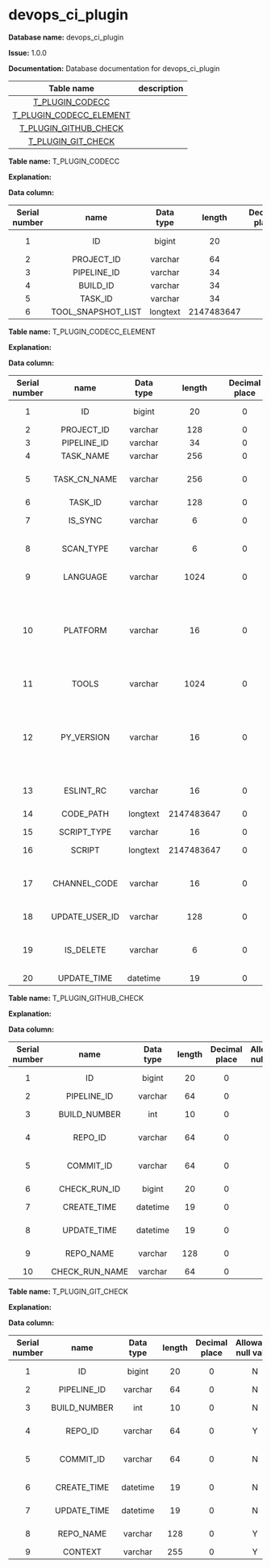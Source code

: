 # devops_ci_plugin

**Database name:** devops_ci_plugin

**Issue:** 1.0.0

**Documentation:** Database documentation for devops_ci_plugin

|                 Table name                  | description |
| :-----------------------------------------: | :---------: |
|     [T_PLUGIN_CODECC](broken-reference)     |             |
| [T_PLUGIN_CODECC_ELEMENT](broken-reference) |             |
|  [T_PLUGIN_GITHUB_CHECK](broken-reference)  |             |
|   [T_PLUGIN_GIT_CHECK](broken-reference)    |             |

**Table name:** T_PLUGIN_CODECC

**Explanation:**

**Data column:**

| Serial number |        name        | Data type |   length   | Decimal place | Allowable null value | Primary key | Default value |  description   |
| :-----------: | :----------------: | :-------: | :--------: | :-----------: | :------------------: | :---------: | :-----------: | :------------: |
|       1       |         ID         |  bigint   |     20     |       0       |          N           |      Y      |               | Primary key ID |
|       2       |     PROJECT_ID     |  varchar  |     64     |       0       |          Y           |      N      |               |    Item ID     |
|       3       |    PIPELINE_ID     |  varchar  |     34     |       0       |          Y           |      N      |               |  Pipeline ID   |
|       4       |      BUILD_ID      |  varchar  |     34     |       0       |          Y           |      N      |               |    Build ID    |
|       5       |      TASK_ID       |  varchar  |     34     |       0       |          Y           |      N      |               |    Task ID     |
|       6       | TOOL_SNAPSHOT_LIST | longtext  | 2147483647 |       0       |          Y           |      N      |               |                |

**Table name:** T_PLUGIN_CODECC_ELEMENT

**Explanation:**

**Data column:**

| Serial number |      name      | Data type |   length   | Decimal place | Allowable null value | Primary key | Default value |                         description                          |
| :-----------: | :------------: | :-------: | :--------: | :-----------: | :------------------: | :---------: | :-----------: | :----------------------------------------------------------: |
|       1       |       ID       |  bigint   |     20     |       0       |          N           |      Y      |               |                        Primary key ID                        |
|       2       |   PROJECT_ID   |  varchar  |    128     |       0       |          Y           |      N      |               |                           Item ID                            |
|       3       |  PIPELINE_ID   |  varchar  |     34     |       0       |          Y           |      N      |               |                         Pipeline ID                          |
|       4       |   TASK_NAME    |  varchar  |    256     |       0       |          Y           |      N      |               |                          Task name                           |
|       5       |  TASK_CN_NAME  |  varchar  |    256     |       0       |          Y           |      N      |               |                      Task Chinese name                       |
|       6       |    TASK_ID     |  varchar  |    128     |       0       |          Y           |      N      |               |                           Task ID                            |
|       7       |    IS_SYNC     |  varchar  |     6      |       0       |          Y           |      N      |               |                      Synchronous or not                      |
|       8       |   SCAN_TYPE    |  varchar  |     6      |       0       |          Y           |      N      |               |              Scan type (0: full,1: incremental)              |
|       9       |    LANGUAGE    |  varchar  |    1024    |       0       |          Y           |      N      |               |                     Engineering language                     |
|      10       |    PLATFORM    |  varchar  |     16     |       0       |          Y           |      N      |               | codecc atomic execution environment, such as WINDOWS, LINUX, MACOS, etc |
|      11       |     TOOLS      |  varchar  |    1024    |       0       |          Y           |      N      |               |                        Scanning tool                         |
|      12       |   PY_VERSION   |  varchar  |     16     |       0       |          Y           |      N      |               | py2 indicates that python2 is used, and py3 indicates that python3 is used |
|      13       |   ESLINT_RC    |  varchar  |     16     |       0       |          Y           |      N      |               |                     js project framework                     |
|      14       |   CODE_PATH    | longtext  | 2147483647 |       0       |          Y           |      N      |               |                      Code storage path                       |
|      15       |  SCRIPT_TYPE   |  varchar  |     16     |       0       |          Y           |      N      |               |                         Script type                          |
|      16       |     SCRIPT     | longtext  | 2147483647 |       0       |          Y           |      N      |               |                        Package script                        |
|      17       |  CHANNEL_CODE  |  varchar  |     16     |       0       |          Y           |      N      |               |           Channel number. The default value is DS            |
|      18       | UPDATE_USER_ID |  varchar  |    128     |       0       |          Y           |      N      |               |                       Updated user id                        |
|      19       |   IS_DELETE    |  varchar  |     6      |       0       |          Y           |      N      |               |           Whether to delete 0 can be deleted by 1            |
|      20       |  UPDATE_TIME   | datetime  |     19     |       0       |          Y           |      N      |               |                         Update time                          |

**Table name:** T_PLUGIN_GITHUB_CHECK

**Explanation:**

**Data column:**

| Serial number |      name      | Data type | length | Decimal place | Allowable null value | Primary key | Default value |    description     |
| :-----------: | :------------: | :-------: | :----: | :-----------: | :------------------: | :---------: | :-----------: | :----------------: |
|       1       |       ID       |  bigint   |   20   |       0       |          N           |      Y      |               |   Primary key ID   |
|       2       |  PIPELINE_ID   |  varchar  |   64   |       0       |          N           |      N      |               |    Pipeline ID     |
|       3       |  BUILD_NUMBER  |    int    |   10   |       0       |          N           |      N      |               |    Build number    |
|       4       |    REPO_ID     |  varchar  |   64   |       0       |          Y           |      N      |               |    Code base ID    |
|       5       |   COMMIT_ID    |  varchar  |   64   |       0       |          N           |      N      |               | Code submission ID |
|       6       |  CHECK_RUN_ID  |  bigint   |   20   |       0       |          N           |      N      |               |                    |
|       7       |  CREATE_TIME   | datetime  |   19   |       0       |          N           |      N      |               |   Creation time    |
|       8       |  UPDATE_TIME   | datetime  |   19   |       0       |          N           |      N      |               |    Update time     |
|       9       |   REPO_NAME    |  varchar  |  128   |       0       |          Y           |      N      |               |  Code base alias   |
|      10       | CHECK_RUN_NAME |  varchar  |   64   |       0       |          Y           |      N      |               |                    |

**Table name:** T_PLUGIN_GIT_CHECK

**Explanation:**

**Data column:**

| Serial number |     name     | Data type | length | Decimal place | Allowable null value | Primary key | Default value |    description     |
| :-----------: | :----------: | :-------: | :----: | :-----------: | :------------------: | :---------: | :-----------: | :----------------: |
|       1       |      ID      |  bigint   |   20   |       0       |          N           |      Y      |               |   Primary key ID   |
|       2       | PIPELINE_ID  |  varchar  |   64   |       0       |          N           |      N      |               |    Pipeline ID     |
|       3       | BUILD_NUMBER |    int    |   10   |       0       |          N           |      N      |               |    Build number    |
|       4       |   REPO_ID    |  varchar  |   64   |       0       |          Y           |      N      |               |    Code base ID    |
|       5       |  COMMIT_ID   |  varchar  |   64   |       0       |          N           |      N      |               | Code submission ID |
|       6       | CREATE_TIME  | datetime  |   19   |       0       |          N           |      N      |               |   Creation time    |
|       7       | UPDATE_TIME  | datetime  |   19   |       0       |          N           |      N      |               |    Update time     |
|       8       |  REPO_NAME   |  varchar  |  128   |       0       |          Y           |      N      |               |  Code base alias   |
|       9       |   CONTEXT    |  varchar  |  255   |       0       |          Y           |      N      |               |      content       |
